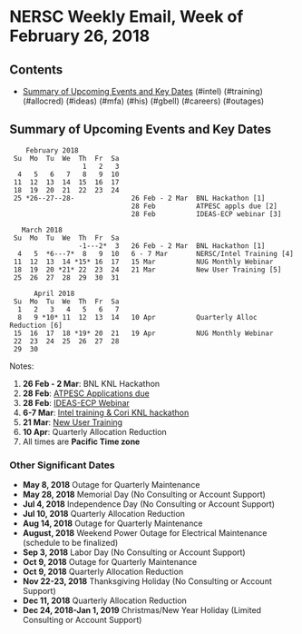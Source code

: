 # NERSC Weekly Email, Week of February 26, 2018 #

## Contents ## 

- [Summary of Upcoming Events and Key Dates](#dates)
(#intel)
(#training)
(#allocred)
(#ideas)
(#mfa)
(#his)
(#gbell)
(#careers)
(#outages)

## Summary of Upcoming Events and Key Dates <a name="dates"/> ##

        February 2018
     Su  Mo  Tu  We  Th  Fr  Sa
                      1   2   3    
      4   5   6   7   8   9  10    
     11  12  13  14  15  16  17
     18  19  20  21  22  23  24   
     25 *26--27--28-              26 Feb - 2 Mar  BNL Hackathon [1]
                                  28 Feb          ATPESC appls due [2]
                                  28 Feb          IDEAS-ECP webinar [3]

       March 2018
     Su  Mo  Tu  We  Th  Fr  Sa
                     -1---2*  3   26 Feb - 2 Mar  BNL Hackathon [1]
      4   5  *6---7*  8   9  10   6 - 7 Mar       NERSC/Intel Training [4]
     11  12  13  14 *15* 16  17   15 Mar          NUG Monthly Webinar 
     18  19  20 *21* 22  23  24   21 Mar          New User Training [5]
     25  26  27  28  29  30  31

          April 2018
     Su  Mo  Tu  We  Th  Fr  Sa
      1   2   3   4   5   6   7
      8   9 *10* 11  12  13  14   10 Apr          Quarterly Alloc Reduction [6]
     15  16  17  18 *19* 20  21   19 Apr          NUG Monthly Webinar 
     22  23  24  25  26  27  28
     29  30

Notes:
1. **26 Feb - 2 Mar**: BNL KNL Hackathon
2. **28 Feb**: [ATPESC Applications due](http://extremecomputingtraining.anl.gov/)
3. **28 Feb**: [IDEAS-ECP Webinar](#ideas)
4. **6-7 Mar**: [Intel training & Cori KNL hackathon](#intel)
5. **21 Mar**: [New User Training](https://goo.gl/6nLbUi)
6. **10 Apr**: Quarterly Allocation Reduction
7. All times are **Pacific Time zone**


### Other Significant Dates ###
- **May  8, 2018** Outage for Quarterly Maintenance
- **May 28, 2018** Memorial Day (No Consulting or Account Support)
- **Jul  4, 2018** Independence Day (No Consulting or Account Support)
- **Jul 10, 2018** Quarterly Allocation Reduction
- **Aug 14, 2018** Outage for Quarterly Maintenance
- **August, 2018** Weekend Power Outage for Electrical Maintenance (schedule to be finalized)
- **Sep  3, 2018** Labor Day (No Consulting or Account Support)
- **Oct  9, 2018** Outage for Quarterly Maintenance
- **Oct  9, 2018** Quarterly Allocation Reduction
- **Nov 22-23, 2018** Thanksgiving Holiday (No Consulting or Account Support)
- **Dec 11, 2018** Quarterly Allocation Reduction
- **Dec 24, 2018-Jan 1, 2019** Christmas/New Year Holiday (Limited Consulting or Account Support)

